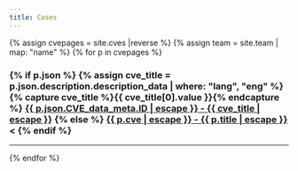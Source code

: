 ```yaml
---
title: Cases
---
```

{% assign cvepages = site.cves |reverse %}
{% assign team = site.team | map: "name" %}
{% for p in cvepages %}
<div class="caseitem">
<h3>
{% if p.json %}
{% assign cve_title = p.json.description.description_data | where: "lang", "eng" %}
{% capture cve_title %}{{ cve_title[0].value }}{% endcapture %}
<a href='{{ p.url }}'>{{ p.json.CVE_data_meta.ID | escape }} - {{ cve_title | escape }}</a>
{% else %}
<a href="{{ p.url }}">{{ p.cve | escape }} - {{ p.title | escape }}</a><
{% endif %}
</h3>
</div>
<hr>
{% endfor %}